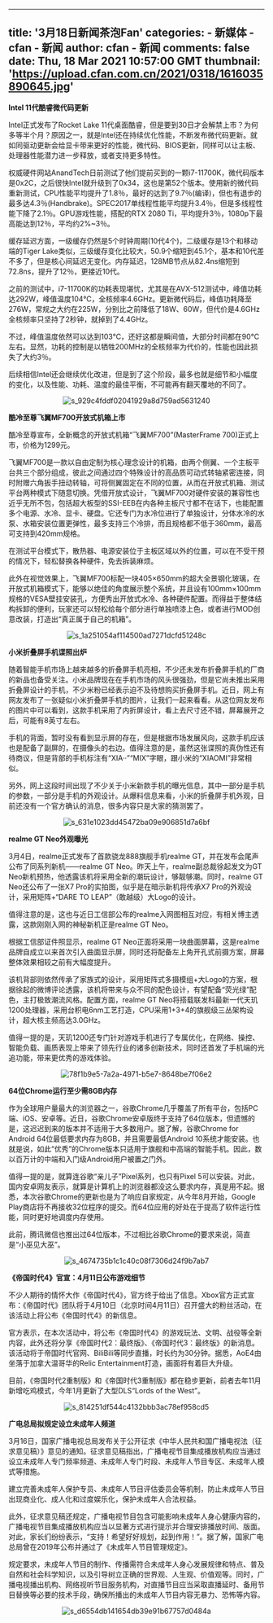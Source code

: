 
---
title: '3月18日新闻茶泡Fan'
categories: 
    - 新媒体
    - cfan - 新闻
author: cfan - 新闻
comments: false
date: Thu, 18 Mar 2021 10:57:00 GMT
thumbnail: 'https://upload.cfan.com.cn/2021/0318/1616035890645.jpg'
---

<div>   
<p><strong>Intel 11代酷睿微代码更新</strong></p>
<p>Intel正式发布了Rocket Lake 11代桌面酷睿，但是要到30日才会解禁上市？为何多等半个月？原因之一，就是Intel还在持续优化性能，不断发布微代码更新。就如同驱动更新会给显卡带来更好的性能，微代码、BIOS更新，同样可以让主板、处理器性能潜力进一步释放，或者支持更多特性。</p>
<p>权威硬件网站AnandTech日前测试了他们提前买到的一颗i7-11700K，微代码版本是0x2C，之后很快Intel就升级到了0x34，这也是第52个版本。使用新的微代码重新测试，CPU性能平均提升了1.8％，最好的达到了9.7％(编译)，但也有退步的最多达4.3％(Handbrake)。SPEC2017单线程性能平均提升3.4％，但是多线程性能下降了2.1％。GPU游戏性能，搭配的RTX 2080 Ti，平均提升3％，1080p下最高能达到12％，平均约2%~3％。</p>
<p>缓存延迟方面，一级缓存仍然是5个时钟周期(10代4个)，二级缓存是13个和移动端的Tiger Lake类似，三级缓存变化比较大，50.9个缩短到45.1个，基本和10代差不多了，但是核心间延迟无变化。内存延迟，128MB节点从82.4ns缩短到72.8ns，提升了12％，更接近10代。</p>
<p>之前的测试中，i7-11700K的功耗表现堪忧，尤其是在AVX-512测试中，峰值功耗达292W，峰值温度104℃，全核频率4.6GHz。更新微代码后，峰值功耗降至276W，常规之大约在225W，分别比之前降低了18W、60W，但代价是4.6GHz全核频率只坚持了2秒钟，就掉到了4.4GHz。</p>
<p>不过，峰值温度依然可以达到103℃，还好这都是瞬间值，大部分时间都在90℃左右。显然，功耗的控制是以牺牲200MHz的全核频率为代价的，性能也因此损失了大约3％。</p>
<p>后续相信Intel还会继续优化改进，但是到了这个阶段，最多也就是细节和小幅度的变化，以及性能、功耗、温度的最佳平衡，不可能再有翻天覆地的不同了。</p>
<p style="text-align: center; text-indent: 0;"><img src="https://upload.cfan.com.cn/2021/0318/1616035890645.jpg" border="0" alt="s_929c4fddf02041929a8d759ad5631240" referrerpolicy="no-referrer"></p>
<p><strong>酷冷至尊飞翼MF700开放式机箱上市</strong></p>
<p>酷冷至尊宣布，全新概念的开放式机箱“飞翼MF700”(MasterFrame 700)正式上市，价格为1299元。</p>
<p>飞翼MF700是一款以自由定制为核心理念设计的机箱，由两个侧翼、一个主板平台共三个部分组成，彼此之间通过四个特殊设计的高品质可动式转轴紧密连接，同时附赠六角扳手扭动转轴，可将侧翼固定在不同的位置，从而在开放式机箱、测试平台两种模式下随意切换。凭借开放式设计，飞翼MF700对硬件安装的兼容性也近乎无所不包，包括超大板型的SSI-EEB在内各种主板尺寸都不在话下，也能配置多个电源、水冷、显卡、硬盘。它还专门为水冷位进行了单独设计，分体水冷的水泵、水箱安装位置更弹性，最多支持三个冷排，而且规格都不低于360mm，最高可支持到420mm规格。</p>
<p>在测试平台模式下，散热器、电源安装位于主板区域以外的位置，可以在不受干预的情况下，轻松替换各种硬件，免去拆装麻烦。</p>
<p>此外在视觉效果上，飞翼MF700标配一块405×650mm的超大全景钢化玻璃，在开放式机箱模式下，能够以绝佳的角度展示整个系统，并且设有100mm×100mm规格的VESA壁挂安装孔，方便秀出开放式水冷、各种硬件配置。而得益于整体结构拆卸的便利，玩家还可以轻松给每个部分进行单独喷漆上色，或者进行MOD创意改装，打造出“真正属于自己的机箱”。</p>
<p style="text-align: center; text-indent: 0;"><img src="https://upload.cfan.com.cn/2021/0318/1616035908410.png" border="0" alt="s_1a251054af114500ad7271dcfd51248c" referrerpolicy="no-referrer"></p>
<p><strong>小米折叠屏手机谍照出炉</strong></p>
<p>随着智能手机市场上越来越多的折叠屏手机亮相，不少还未发布折叠屏手机的厂商的新品也备受关注。小米品牌现在在手机市场的风头很强劲，但是它尚未推出采用折叠屏设计的手机，不少米粉已经表示迫不及待想购买折叠屏手机。近日，网上有网友发布了一张疑似小米折叠屏手机的图片，让我们一起来看看。从这位网友发布的图片中可以看到，这款手机采用了内折屏设计，看上去尺寸还不错，屏幕展开之后，可能有8英寸左右。</p>
<p>手机的背面，暂时没有看到显示屏的存在，但是根据市场发展风向，这款手机应该也是配备了副屏的，在摄像头的右边。值得注意的是，虽然这张谍照的真伪性还有待商议，但是背部的手机标注有“XIA··”“MIX”字眼，跟小米的“XIAOMI”非常相似。</p>
<p>另外，网上这段时间出现了不少关于小米新款手机的曝光信息，其中一部分是手机的参数，一部分是手机的外观设计。从爆料信息来看，小米的折叠屏手机外观，目前还没有一个官方确认的消息，很多内容只是大家的猜测罢了。</p>
<p style="text-align: center; text-indent: 0;"><img src="https://upload.cfan.com.cn/2021/0318/1616035920436.jpg" border="0" alt="s_631e1023dd45472ba09e906851d7a6bf" referrerpolicy="no-referrer"></p>
<p><strong>realme GT Neo外观曝光</strong></p>
<p>3月4日，realme正式发布了首款骁龙888旗舰手机realme GT，并在发布会尾声公布了同系列新机——realme GT Neo。昨天上午，realme副总裁徐起发文为GT Neo新机预热，他透露该机将采用全新的潮玩设计，够靓够潮。同时，realme GT Neo还公布了一张X7 Pro的实拍图，似乎是在暗示新机将传承X7 Pro的外观设计，采用矩阵+“DARE TO LEAP”（敢越级）大Logo的设计。</p>
<p>值得注意的是，这也与近日工信部公布的realme入网图相互对应，有相关博主透露，这款刚刚入网的神秘新机正是realme GT Neo。</p>
<p>根据工信部证件照显示，realme GT Neo正面将采用一块曲面屏幕，这是realme品牌自成立以来首次引入曲面显示屏，同时还将配备左上角开孔式前摄方案，屏幕整体效果相较之前有大幅度提升。</p>
<p>该机背部则依然传承了家族式的设计，采用矩阵式多摄模组+大Logo的方案，根据徐起的微博评论透露，该机将带来与众不同的配色设计，有望配备“荧光绿”配色，主打极致潮流风格。配置方面，realme GT Neo将搭载联发科最新一代天玑1200处理器，采用台积电6nm工艺打造，CPU采用1+3+4的旗舰级三丛架构设计，超大核主频高达3.0GHz。</p>
<p>值得一提的是，天玑1200还专门针对游戏手机进行了专属优化，在网络、操控、智能负载、画质表现上带来了领先行业的诸多创新技术，同时还首发了手机端的光追功能，带来更优秀的游戏体验。</p>
<p style="text-align: center; text-indent: 0;"><img src="https://upload.cfan.com.cn/2021/0318/1616035937946.jpg" border="0" alt="78f1b9e5-7a2a-4971-b5e7-8648be7f06e2" referrerpolicy="no-referrer"></p>
<p><strong>64位Chrome运行至少需8GB内存</strong></p>
<p>作为全球用户量最大的浏览器之一，谷歌Chrome几乎覆盖了所有平台，包括PC端、iOS、安卓等。近日，谷歌Chrome安卓版终于支持了64位版本，但遗憾的是，这迟迟到来的版本并不适用于大多数用户。据了解，谷歌Chrome for Android 64位最低要求内存为8GB，并且需要最低Android 10系统才能安装。也就是说，如此“优秀”的Chrome版本只适用于旗舰和中高端的智能手机。因此，数以百万计的中端和入门级Android用户被置之门外。</p>
<p>值得一提的是，就算连谷歌“亲儿子”Pixel系列，也只有Pixel 5可以安装。对此，国内安卓网友表示，就算是计算机上的浏览器都没这么要求内存，真是用不起。据悉，本次谷歌Chrome的更新也是为了响应自家规定，从今年8月开始，Google Play商店将不再接收32位程序的提交。而64位应用的好处在于提高了软件运行性能，同时更好地调度内存使用。</p>
<p>此前，腾讯微信也推出过64位版本，不过相比谷歌Chrome的要求来说，简直是“小巫见大巫”。</p>
<p style="text-align: center; text-indent: 0;"><img src="https://upload.cfan.com.cn/2021/0318/1616036170975.png" border="0" alt="s_4674735b1c1c40c08f7306d24f9b7ab7" referrerpolicy="no-referrer"></p>
<p><strong>《帝国时代4》官宣：4月11日公布游戏细节</strong></p>
<p>不少人期待的情怀大作《帝国时代4》，官方终于给出了信息。Xbox官方正式宣布：《帝国时代》团队将于4月10日（北京时间4月11日）召开盛大的粉丝活动，在该活动上将公布《帝国时代4》的新信息。</p>
<p>官方表示，在本次活动中，将公布《帝国时代4》的游戏玩法、文明、战役等全新内容，此外还将分享《帝国时代2：最终版》、《帝国时代3：最终版》的新消息。该活动将于帝国时代官网、BiliBili等同步直播，时长约为30分钟。据悉，AoE4由坐落于加拿大温哥华的Relic Entertainment打造，画面将有着巨大升级。</p>
<p>目前，《帝国时代2重制版》和《帝国时代3重制版》都在稳步更新，前者去年11月新增吃鸡模式，今年1月更新了大型DLS“Lords of the West”。</p>
<p style="text-align: center; text-indent: 0;"><img src="https://upload.cfan.com.cn/2021/0318/1616036184577.jpg" border="0" alt="s_814251df544c4132bbb3ac78ef958cd5" referrerpolicy="no-referrer"></p>
<p><strong>广电总局拟规定设立未成年人频道</strong></p>
<p>3月16日，国家广播电视总局发布关于公开征求《中华人民共和国广播电视法（征求意见稿）》意见的通知。征求意见稿指出，广播电视节目集成播放机构应当通过设立未成年人专门频率频道、未成年人专门时段、未成年人节目专区、未成年人模式等措施。</p>
<p>建立完善未成年人保护专员、未成年人节目评估委员会等机制，防止未成年人节目出现商业化、成人化和过度娱乐化，保护未成年人合法权益。</p>
<p>此外，征求意见稿还规定，广播电视节目包含可能影响未成年人身心健康内容的，广播电视节目集成播放机构应当以显著方式进行提示并合理安排播放时间、版面。对此，家长们纷纷表示，“支持！希望好好规划，起到作用！”。据了解，国家广电总局曾在2019年公布并通过了《未成年人节目管理规定》。</p>
<p>规定要求，未成年人节目的制作、传播需符合未成年人身心发展规律和特点、普及自然和社会科学知识，以及引导树立正确的世界观、人生观、价值观等。同时，广播电视播出机构、网络视听节目服务机构，对直播节目应当采取直播延时、备用节目替换等必要的技术手段，确保所播出的未成年人节目内容无暴力、恐怖等内容。</p>
<p style="text-align: center; text-indent: 0;"><img src="https://upload.cfan.com.cn/2021/0318/1616036194486.jpg" border="0" alt="s_d6554db141654db39e91b67757d0484a" referrerpolicy="no-referrer"></p>　  
</div>
            
